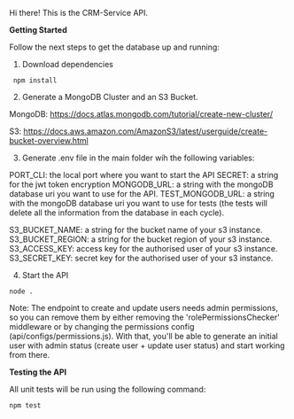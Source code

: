 Hi there! This is the CRM-Service API.

**Getting Started**

Follow the next steps to get the database up and running:

1. Download dependencies

``` npm install```

2. Generate a MongoDB Cluster and an S3 Bucket.

MongoDB:
https://docs.atlas.mongodb.com/tutorial/create-new-cluster/

S3:
https://docs.aws.amazon.com/AmazonS3/latest/userguide/create-bucket-overview.html

3. Generate .env file in the main folder wih the following variables:

PORT_CLI: the local port where you want to start the API
SECRET: a string for the jwt token encryption
MONGODB_URL: a string with the mongoDB database uri you want to use for the API.
TEST_MONGODB_URL: a string with the mongoDB database uri you want to use for tests (the tests will delete all the information from the database in each cycle).

S3_BUCKET_NAME: a string for the bucket name of your s3 instance.
S3_BUCKET_REGION: a string for the bucket region of your s3 instance.
S3_ACCESS_KEY: access key for the authorised user of your s3 instance.
S3_SECRET_KEY: secret key for the authorised user of your s3 instance.

4. Start the API

``` node . ```

Note: The endpoint to create and update users needs admin permissions, so you can remove them by either removing the 'rolePermissionsChecker' middleware or by changing the permissions config (api/configs/permissions.js). With that, you'll be able to generate an initial user with admin status (create user + update user status) and start working from there.


**Testing the API**

All unit tests will be run using the following command:

``` npm test ```